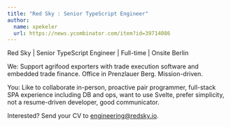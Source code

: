 ```yaml
---
title: "Red Sky : Senior TypeScript Engineer"
author:
  name: xpekeler
  url: https://news.ycombinator.com/item?id=39714086
---
```

Red Sky | Senior TypeScript Engineer | Full-time | Onsite Berlin

We: Support agrifood exporters with trade execution software and embedded trade finance. Office in Prenzlauer Berg. Mission-driven.

You: Like to collaborate in-person, proactive pair programmer, full-stack SPA experience including DB and ops, want to use Svelte, prefer simplicity, not a resume-driven developer, good communicator.

Interested? Send your CV to engineering@redsky.io.
